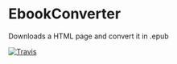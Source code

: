 # EbookConverter
Downloads a HTML page and convert it in .epub

[![Travis](https://travis-ci.org/Raul-Vasi/EbookConverter.svg)](https://travis-ci.org/Raul-Vasi/EbookConverter)
